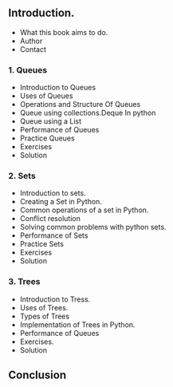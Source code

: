 ## Introduction.
* What this book aims to do.
* Author
* Contact

### 1. Queues
* Introduction to Queues
* Uses of Queues
* Operations and Structure Of Queues
* Queue using collections.Deque In python
* Queue using a List
* Performance of Queues
* Practice Queues
* Exercises
* Solution

### 2. Sets
* Introduction to sets.
* Creating a Set in Python.
* Common operations of a set in Python.
* Conflict resolution
* Solving common problems with python sets.
* Performance of Sets
* Practice Sets
* Exercises
* Solution

### 3. Trees
* Introduction to Tress.
* Uses of Trees.
* Types of Trees
* Implementation of Trees in Python.
* Performance of Queues
* Exercises.
* Solution

## Conclusion